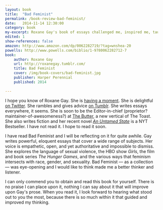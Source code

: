 ```yaml
---
layout: book
title:  "Bad Feminist"
permalink: /book-review-bad-feminist/
date:   2014-11-14 12:30:00
category: book
my-excerpt: Roxane Gay's book of essays challenged me, inspired me, taught me, and humbled me. What a beautiful collection of writing.
edited: 1
show-references: false
amazon: http://www.amazon.com/dp/0062282719/?tag=wnshea-20
powells: http://www.powells.com/biblio/1-9780062282712-7
book:
    author: Roxane Gay
    url: http://roxanegay.tumblr.com/
    title: Bad Feminist
    cover: /img/book-covers/bad-feminist.jpg
    publisher: Harper Perennial
    published: 2014
    
---
```


I hope you know of Roxane Gay. She is [having a moment](http://www.vqronline.org/essays-articles/2014/10/price-black-ambition). She is delightful [on Twitter](http://twitter.com/rgay). She rambles and gives advice [on Tumblr](http://roxanegay.tumblr.com). She writes essays everywhere, it seems. She is soon to be the Editor-in-chief (proprietor? maintainer-of-awesomeness?) at [The Butter](http://the-butter.net/), a new vertical of The Toast. She also writes fiction and her recent novel [_An Untamed State_](http://www.amazon.com/dp/0802122515/?tag=wnshea-20) is a NYT Bestseller. I have not read it. I hope to read it soon.

I have read Bad Feminist and I will be reflecting on it for quite awhile. Gay writes powerful, eloquent essays that cover a wide range of subjects. Her voice is empathetic, open, and yet authoritative and impossible to dismiss. She explores the language of sexual violence, the HBO show _Girls_, the film and book series _The Hunger Games_, and the various ways that feminism intersects with race, gender, and sexuality. Bad Feminist — as a collection — was eye-opening and I would like to think made me a better thinker and listener.

I can only commend you to obtain and read this book for yourself. There is no praise I can place upon it, nothing I can say about it that will improve upon Gay's prose. When you read it, I look forward to hearing what stood out to you the most, because there is so much within it that guided and improved my thinking.
